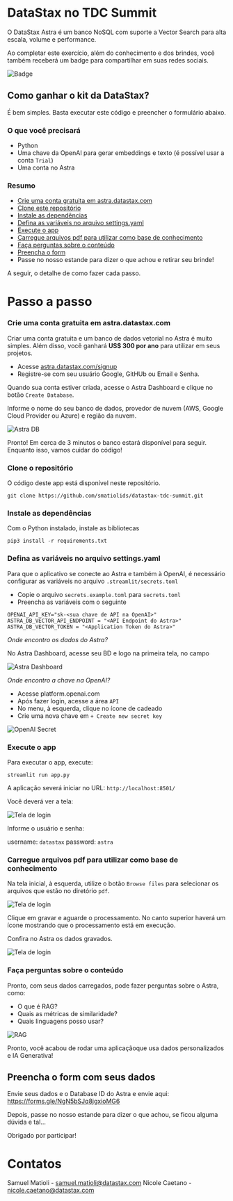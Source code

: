 # DataStax no TDC Summit

O DataStax Astra é um banco NoSQL com suporte a Vector Search para alta escala, volume e performance.

Ao completar este exercício, além do conhecimento e dos brindes, você também receberá um badge para compartilhar em suas redes sociais.

![Badge](./assets/RAG-Challenge-Badge.png)

## Como ganhar o kit da DataStax?

É bem simples. Basta executar este código e preencher o formulário abaixo.

### O que você precisará

- Python
- Uma chave da OpenAI para gerar embeddings e texto (é possível usar a conta `Trial`)
- Uma conta no Astra

### Resumo

- [Crie uma conta gratuita em astra.datastax.com](#3)
- [Clone este repositório](#1)
- [Instale as dependências](#2)
- [Defina as variáveis no arquivo settings.yaml](#4)
- [Execute o app](#5)
- [Carregue arquivos pdf para utilizar como base de conhecimento](#6)
- [Faça perguntas sobre o conteúdo](#6)
- [Preencha o form](#7)
- Passe no nosso estande para dizer o que achou e retirar seu brinde!

A seguir, o detalhe de como fazer cada passo.

# Passo a passo

### Crie uma conta gratuita em astra.datastax.com <a name="3"></a>

Criar uma conta gratuita e um banco de dados vetorial no Astra é muito simples. Além disso, você ganhará **US$ 300 por ano** para utilizar em seus projetos.

- Acesse [astra.datastax.com/signup](https://astra.datastax.com/signup)
- Registre-se com seu usuário Google, GitHUb ou Email e Senha.

Quando sua conta estiver criada, acesse o Astra Dashboard e clique no botão `Create Database`.

Informe o nome do seu banco de dados, provedor de nuvem (AWS, Google Cloud Provider ou Azure) e região da nuvem.

![Astra DB](./assets/step3-db.png)

Pronto! Em cerca de 3 minutos o banco estará disponível para seguir. Enquanto isso, vamos cuidar do código!

### Clone o repositório <a name="1"></a>

O código deste app está disponível neste repositório.

```
git clone https://github.com/smatiolids/datastax-tdc-summit.git
```

### Instale as dependências <a name="2"></a>

Com o Python instalado, instale as bibliotecas

```
pip3 install -r requirements.txt
```
### Defina as variáveis no arquivo settings.yaml <a name="4"></a>

Para que o aplicativo se conecte ao Astra e também à OpenAI, é necessário configurar as variáveis no arquivo `.streamlit/secrets.toml`

- Copie o arquivo `secrets.example.toml` para `secrets.toml`
- Preencha as variáveis com o seguinte

````
OPENAI_API_KEY="sk-<sua chave de API na OpenAI>"
ASTRA_DB_VECTOR_API_ENDPOINT = "<API Endpoint do Astra>"
ASTRA_DB_VECTOR_TOKEN = "<Application Token do Astra>"
````


*Onde encontro os dados do Astra?*

No Astra Dashboard, acesse seu BD e logo na primeira tela, no campo

![Astra Dashboard](./assets/step4-astra.png)


*Onde encontro a chave na OpenAI?*

- Acesse platform.openai.com
- Após fazer login, acesse a área `API`
- No menu, à esquerda, clique no ícone de cadeado
- Crie uma nova chave em `+ Create new secret key`

![OpenAI Secret](./assets/step3-openai.png)



### Execute o app<a name="5"></a>

Para executar o app, execute:

```
streamlit run app.py
```
A aplicação severá iniciar no URL: `http://localhost:8501/`

Você deverá ver a tela:

![Tela de login](./assets/step5-login.png)

Informe o usuário e senha:

username: `datastax`
password: `astra`

### Carregue arquivos pdf para utilizar como base de conhecimento<a name="6"></a>

Na tela inicial, à esquerda, utilize o botão `Browse files` para selecionar os arquivos que estão no diretório `pdf`.

![Tela de login](./assets/step6-files.png)

Clique em gravar e aguarde o processamento. No canto superior haverá um ícone mostrando que o processamento está em execução.

Confira no Astra os dados gravados.

![Tela de login](./assets/step7-data.png)

### Faça perguntas sobre o conteúdo <a name="7"></a>

Pronto, com seus dados carregados, pode fazer perguntas sobre o Astra, como:

- O que é RAG?
- Quais as métricas de similaridade?
- Quais linguagens posso usar?

![RAG](./assets/step8-question.png)

Pronto, você acabou de rodar uma aplicaçãoque usa dados personalizados e IA Generativa!

## Preencha o form com seus dados<a name="8"></a>


Envie seus dados e o Database ID do Astra e envie aqui: https://forms.gle/NgN5bSJq8jgxioMG6

Depois, passe no nosso estande para dizer o que achou, se ficou alguma dúvida e tal... 

Obrigado por participar!


# Contatos

Samuel Matioli - samuel.matioli@datastax.com
Nicole Caetano - nicole.caetano@datastax.com